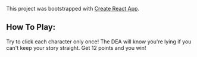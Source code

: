 This project was bootstrapped with [Create React App](https://github.com/facebook/create-react-app).

## How To Play:

Try to click each character only once! The DEA will know you're lying if you can't keep your story straight. Get 12 points and you win!